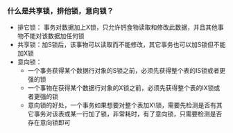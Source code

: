 ### 什么是共享锁，排他锁，意向锁？

- 排它锁： 事务对数据加上X锁，只允许钙食物读取和修改此数据，并且其他事物不能对该数据加任何锁
- 共享锁：加S锁后，该事物可以读取而不能修改，其它事务也可以加S锁但不能加X锁
- 意向锁：
    - 一个事务获得某个数据行对象的S锁之前，必须先获得整个表的IS锁或者更强的锁
    - 一个事物在获得某个数据行对象的X锁之前，必须先获得整个表的IX锁或者更强的锁
    - 意向锁的好处，一个事务如果想要对整个表加X\锁，需要先检测是否有其它事务对该表或某一行加了锁，非常耗时，有了意向锁，只需要检测是否存在意向锁即可
